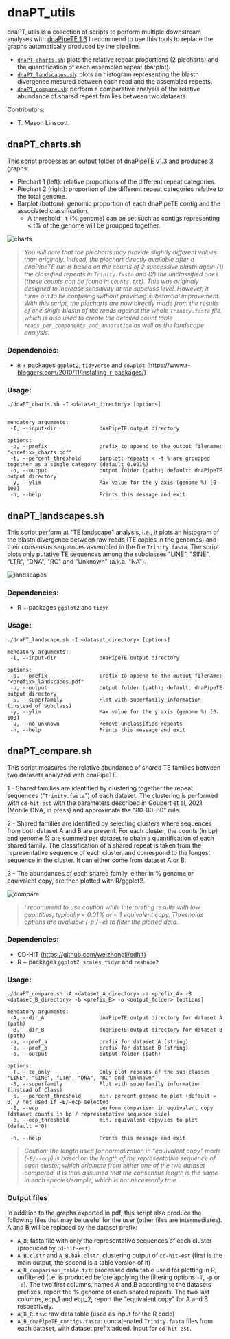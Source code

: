 # dnaPT_utils

dnaPT_utils is a collection of scripts to perform multiple downstream analyses with [dnaPipeTE 1.3](https://github.com/clemgoub/dnaPipeTE)
I recommend to use this tools to replace the graphs automatically produced by the pipeline.

- [`dnaPT_charts.sh`](#dnapt_chartssh): plots the relative repeat proportions (2 piecharts) and the quantification of each assembled repeat (barplot).
- [`dnaPT_landscapes.sh`](#dnapt_landscapessh): plots an histogram representing the blastn divergence mesured between each read and the assembled repeats.
- [`dnaPT_compare.sh`](#dnapt_comparesh): perform a comparative analysis of the relative abundance of shared repeat families between two datasets.

Contributors:
- T. Mason Linscott

## dnaPT_charts.sh

This script processes an output folder of dnaPipeTE v1.3 and produces 3 graphs:
- Piechart 1 (left): relative proportions of the different repeat categories.
- Piechart 2 (right): proportion of the different repeat categories relative to the total genome.
- Barplot (bottom): genomic proportion of each dnaPipeTE contig and the associated classification.
	- A threshold `-t` (% genome) can be set such as contigs representing < t% of the genome will be groupped together.

![charts](./figures/charts.png)
> *You will note that the piecharts may provide slightly different values than originaly. Indeed, the piechart directly available after a dnaPipeTE run is based on the counts of 2 successive blastn again (1) the classified repeats in `Trinity.fasta` and (2) the unclassified ones (these counts can be found in `Counts.txt`). This was originaly designed to increase sensitivity at the subclass level. However, it turns out to be confusing without providing  substantial improvement. With this script, the piecharts are now directly made from the results of one single blastn of the reads against the whole `Trinity.fasta` file, which is also used to create the detailed count table `reads_per_components_and_annotation` as well as the landscape analysis.*

### Dependencies:
- `R` + packages `ggplot2`, `tidyverse` and `cowplot` (https://www.r-bloggers.com/2010/11/installing-r-packages/)

### Usage: 

```
./dnaPT_charts.sh -I <dataset_directory> [options]


mendatory arguments:
 -I, --input-dir              dnaPipeTE output directory

options:
 -p, --prefix                 prefix to append to the output filename: "<prefix>_charts.pdf"
 -t, --percent_threshold      barplot: repeats < -t % are groupped together as a single category (default 0.001%)
 -o, --output                 output folder (path); default: dnaPipeTE output directory
 -y, --ylim                   Max value for the y axis (genome %) [0-100]
 -h, --help                   Prints this message and exit
 ```

## dnaPT_landscapes.sh

This script perform at "TE landscape" analysis, i.e., it plots an histogram of the blastn divergence between raw reads (TE copies in the genomes) and their consensus sequences assembled in the file `Trinity.fasta`. The script plots only putative TE sequences among the subclasses "LINE", "SINE", "LTR", "DNA", "RC" and "Unknown" (a.k.a. "NA"). 

![landscapes](./figures/landscapes.png)

### Dependencies:
- R + packages `ggplot2` and `tidyr`

### Usage: 

```
./dnaPT_landscape.sh -I <dataset_directory> [options]

mendatory arguments:
 -I, --input-dir              dnaPipeTE output directory

options:
 -p, --prefix                 prefix to append to the output filename: "<prefix>_landscapes.pdf"
 -o, --output                 output folder (path); default: dnaPipeTE output directory
 -S, --superfamily            Plot with superfamily information (instead of subclass)
 -y, --ylim                   Max value for the y axis (genome %) [0-100]
 -U, --no-unknown             Remove unclassified repeats
 -h, --help                   Prints this message and exit
```

## dnaPT_compare.sh

This script measures the relative abundance of shared TE families between two datasets analyzed with dnaPipeTE. 
   
1 - Shared families are identified by clustering together the repeat sequences ("`Trinity.fasta`") of each dataset. The clustering is performed with `cd-hit-est` with the parameters described in Goubert et al, 2021 (Mobile DNA, in press) and approximate the "80-80-80" rule. 
   
2 - Shared families are identified by selecting clusters where sequences from both dataset A and B are present. For each cluster, the counts (in bp) and genome % are summed per dataset to obain a quantification of each shared family. The classification of a shared repeat is taken from the representative sequence of each cluster, and correspond to the longest sequence in the cluster. It can either come from dataset A or B. 
   
3 - The abundances of each shared family, either in % genome or equivalent copy, are then plotted with R/ggplot2.

![compare](./figures/compare.png)
>*I recommend to use caution while interpreting results with low quantities, typically < 0.01% or < 1 equivalent copy. Thresholds options are available (-p / -e) to filter the plotted data.*

### Dependencies:

- CD-HIT (https://github.com/weizhongli/cdhit)
- R + packages `ggplot2`, `scales`, `tidyr` and `reshape2` 

### Usage: 

```
./dnaPT_compare.sh -A <dataset_A_directory> -a <prefix_A> -B <dataset_B_directory> -b <prefix_B> -o <output_folder> [options]

mendatory arguments:
 -A, --dir_A                  dnaPipeTE output directory for dataset A (path)
 -B, --dir_B                  dnaPipeTE output directory for dataset B (path)
 -a, --pref_a                 prefix for dataset A (string)
 -b, --pref_b                 prefix for dataset B (string)
 -o, --output                 output folder (path)

options:
 -T, --te_only                Only plot repeats of the sub-classes "LINE", "SINE", "LTR", "DNA", "RC" and "Unknown"
 -S, --superfamily            Plot with superfamily information (instead of Class)
 -p, --percent_threshold      min. percent genome to plot (default = 0) / not used if -E/-ecp selected
 -E, --ecp                    perform comparison in equivalent copy (dataset counts in bp / representative sequence size)                              
 -e, --ecp_threshold          min. equivalent copy/ies to plot (default = 0)

 -h, --help                   Prints this message and exit
```
> *Caution: the length used for normalization in "equivalent copy" mode (`-E/--ecp`) is based on the length of the representative sequence of each cluster, which originate from either one of the two dataset compared. It is thus assumed that the consensus length is the same in each species/sample, which is not necessarily true.*

### Output files
In addition to the graphs exported in pdf, this script also produce the following files that may be useful for the user (other files are intermediates). A and B will be replaced by the dataset prefix:
- `A_B`: fasta file with only the representative sequences of each cluster (produced by `cd-hit-est`)
- `A_B.clstr` and `A_B.bak.clstr`: clustering output of `cd-hit-est` (first is the main output, the second is a table version of it)
- `A_B_comparison_table.txt`: processed data table used for plotting in R, unfiltered (i.e. is produced before applying the filtering options `-T`, `-p` or `-e`). The two first columns, named A and B according to the datasets prefixes, report the % genome of each shared repeats. The two last columns, ecp_1 and ecp_2, report the "equivalent copy" for A and B respectively.
- `A_B_R.tsv`: raw data table (used as input for the R code)
- `A_B_dnaPipeTE_contigs.fasta`: concatenated `Trinity.fasta` files from each dataset, with dataset prefix added. Input for `cd-hit-est`.